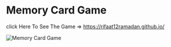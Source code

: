 # Memory Card Game
click Here To See The Game => https://rifaat12ramadan.github.io/

![Memory Card Game](https://github.com/Rifaat12ramadan/Rifaat12ramadan.github.io/assets/87676973/a606cc18-1d73-4030-9d78-477f261178bb)


    
